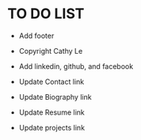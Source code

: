 # TO DO LIST

- Add footer
- Copyright Cathy Le
- Add linkedin, github, and facebook

- Update Contact link
- Update Biography link
- Update Resume link
- Update projects link
